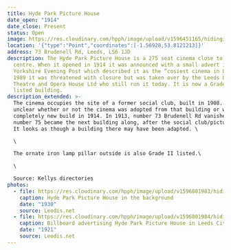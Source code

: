 ```yaml
---
title: Hyde Park Picture House
date_open: "1914"
date_close: Present
status: Open
image: https://res.cloudinary.com/hpph/image/upload/v1596451165/hidinginplainsight/hydeparkpicturehouse.svg
location: '{"type":"Point","coordinates":[-1.56928,53.8121213]}'
address: 73 Brudenell Rd, Leeds, LS6 1JD
description: The Hyde Park Picture House is a 275 seat cinema close to the city
  centre. When it opened in 1914 it was announced with a small advert in the
  Yorkshire Evening Post which described it as the “cosiest cinema in Leeds”. In
  1989 it was threatened with closure but was taken over by the Leeds Grand
  Theatre and Opera House Ltd who still run it today. It is now a Grade II
  listed building.
description_extended: >-
  The cinema occupies the site of a former social club, built in 1908. It is
  unclear whether or not the cinema was adopted from that building or was a
  completely new build in 1914. In 1913, number 73 Brudenell Rd vanished and
  number 75 became the next building along, after the social club/picture house.
  It looks as though a building there may have been adapted. \

  \

  The ornate iron lamp pillar outside is also Grade II listed.\

  \

  Source: Kellys directories
photos:
  - file: https://res.cloudinary.com/hpph/image/upload/v1596801983/hidinginplainsight/8211.jpg
    caption: Hyde Park Picture House in the background
    date: "1930"
    source: Leodis.net
  - file: https://res.cloudinary.com/hpph/image/upload/v1596801984/hidinginplainsight/9462.jpg
    caption: Billboard advertising Hyde Park Picture House in Leeds City Centre.
    date: "1921"
    source: Leodis.net
---
```

